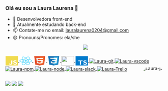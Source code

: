 ### Olá eu sou a Laura Laurena 👋

- 🔭 Desenvolvedora front-end 
- 🌱 Atualmente estudando back-end  
- 📫 Contate-me no email: lauralaurena0204@gmail.com 
- 😄 Pronouns/Pronomes: ela/she 

<div align="center">
  <a href="https://github.com/LauraLaurena">
  <img height="180em" src="https://github-readme-stats.vercel.app/api?username=LauraLaurena&show_icons=true&theme=dracula&include_all_commits=true&count_private=true"/>
</div>
  
  <div style="display: inline_block"><br>
    <img align="center" alt="Laura-Js" height="30" width="40" src="https://raw.githubusercontent.com/devicons/devicon/master/icons/javascript/javascript-plain.svg">
    <img align="center" alt="Laura-React" height="30" width="40" src="https://raw.githubusercontent.com/devicons/devicon/master/icons/react/react-original.svg">
    <img align="center" alt="Laura-HTML" height="30" width="40" src="https://raw.githubusercontent.com/devicons/devicon/master/icons/html5/html5-original.svg">
    <img align="center" alt="Laura-CSS" height="30" width="40" src="https://raw.githubusercontent.com/devicons/devicon/master/icons/css3/css3-original.svg">
    <img align="center" height="30" width="40" src="https://cdn.jsdelivr.net/gh/devicons/devicon/icons/bash/bash-original.svg" />
    <img align="center" alt="Laura-Ts" height="30" width="40" src="https://raw.githubusercontent.com/devicons/devicon/master/icons/typescript/typescript-plain.svg">
    <img align="center" alt="Laura-git" height="30" width="40" src="https://cdn.jsdelivr.net/gh/devicons/devicon/icons/git/git-original.svg" />
    <img align="center" alt="Laura-vscode" height="30" width="40" src="https://cdn.jsdelivr.net/gh/devicons/devicon/icons/vscode/vscode-original.svg" />
    <img align="center" alt="Laura-npm" height="30" width="40" src="https://cdn.jsdelivr.net/gh/devicons/devicon/icons/npm/npm-original-wordmark.svg" />
    <img align="center" alt="Laura-node" height="30" width="40" src="https://cdn.jsdelivr.net/gh/devicons/devicon/icons/nodejs/nodejs-original.svg" />
    <img align="center" alt="Laura-slack" height="30" width="40" src="https://cdn.jsdelivr.net/gh/devicons/devicon/icons/slack/slack-original.svg" />
    <img align="center" alt="Laura-Trello" height="30" width="40" src="https://cdn.jsdelivr.net/gh/devicons/devicon/icons/trello/trello-plain.svg" />
    <img align="right" alt="Laura-pic" height="150" style="border-radius:50px;"     src="https://share-cdn.picrew.me/shareImg/org/202111/1300090_ZO1GpuPe.png">

</div>
  
  ##
  
  <div> 
  <a href="https://www.instagram.com/laurena.laura/" target="_blank"><img src="https://img.shields.io/badge/-Instagram-%23E4405F?style=for-the-badge&logo=instagram&logoColor=white" target="_blank"></a>
  <a href = "mailto:lauralaurena0204@gmail.com"><img src="https://img.shields.io/badge/-Gmail-%23333?style=for-the-badge&logo=gmail&logoColor=white" target="_blank"></a>
  <a href="https://www.linkedin.com/in/laura-laurena-6308a7195/" target="_blank"><img src="https://img.shields.io/badge/-LinkedIn-%230077B5?style=for-the-badge&logo=linkedin&logoColor=white" target="_blank"></a> 
 
</div>
